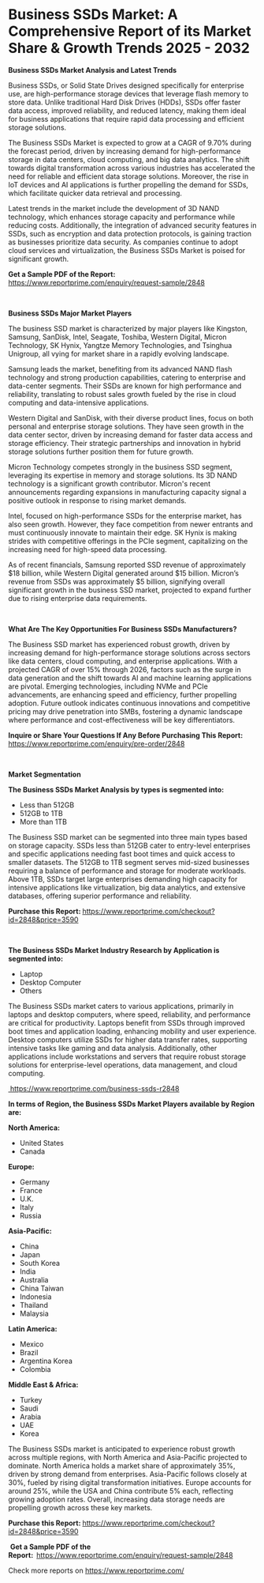 <p><h1>Business SSDs Market: A Comprehensive Report of its Market Share & Growth Trends 2025 - 2032</h1></p><p><strong>Business SSDs Market Analysis and Latest Trends</strong></p>
<p><p>Business SSDs, or Solid State Drives designed specifically for enterprise use, are high-performance storage devices that leverage flash memory to store data. Unlike traditional Hard Disk Drives (HDDs), SSDs offer faster data access, improved reliability, and reduced latency, making them ideal for business applications that require rapid data processing and efficient storage solutions.</p><p>The Business SSDs Market is expected to grow at a CAGR of 9.70% during the forecast period, driven by increasing demand for high-performance storage in data centers, cloud computing, and big data analytics. The shift towards digital transformation across various industries has accelerated the need for reliable and efficient data storage solutions. Moreover, the rise in IoT devices and AI applications is further propelling the demand for SSDs, which facilitate quicker data retrieval and processing.</p><p>Latest trends in the market include the development of 3D NAND technology, which enhances storage capacity and performance while reducing costs. Additionally, the integration of advanced security features in SSDs, such as encryption and data protection protocols, is gaining traction as businesses prioritize data security. As companies continue to adopt cloud services and virtualization, the Business SSDs Market is poised for significant growth.</p></p>
<p><strong>Get a Sample PDF of the Report:&nbsp;</strong> <a href="https://www.reportprime.com/enquiry/request-sample/2848?utm_campaign=2454&utm_medium=2&utm_source=Github&utm_content=ia&utm_term=18032025&utm_id=business-ssds">https://www.reportprime.com/enquiry/request-sample/2848</a></p>
<p>&nbsp;</p>
<p><strong>Business SSDs Major Market Players</strong></p>
<p><p>The business SSD market is characterized by major players like Kingston, Samsung, SanDisk, Intel, Seagate, Toshiba, Western Digital, Micron Technology, SK Hynix, Yangtze Memory Technologies, and Tsinghua Unigroup, all vying for market share in a rapidly evolving landscape.</p><p>Samsung leads the market, benefiting from its advanced NAND flash technology and strong production capabilities, catering to enterprise and data-center segments. Their SSDs are known for high performance and reliability, translating to robust sales growth fueled by the rise in cloud computing and data-intensive applications.</p><p>Western Digital and SanDisk, with their diverse product lines, focus on both personal and enterprise storage solutions. They have seen growth in the data center sector, driven by increasing demand for faster data access and storage efficiency. Their strategic partnerships and innovation in hybrid storage solutions further position them for future growth.</p><p>Micron Technology competes strongly in the business SSD segment, leveraging its expertise in memory and storage solutions. Its 3D NAND technology is a significant growth contributor. Micron's recent announcements regarding expansions in manufacturing capacity signal a positive outlook in response to rising market demands.</p><p>Intel, focused on high-performance SSDs for the enterprise market, has also seen growth. However, they face competition from newer entrants and must continuously innovate to maintain their edge. SK Hynix is making strides with competitive offerings in the PCIe segment, capitalizing on the increasing need for high-speed data processing.</p><p>As of recent financials, Samsung reported SSD revenue of approximately $18 billion, while Western Digital generated around $15 billion. Micron’s revenue from SSDs was approximately $5 billion, signifying overall significant growth in the business SSD market, projected to expand further due to rising enterprise data requirements.</p></p>
<p>&nbsp;</p>
<p><strong>What Are The Key Opportunities For Business SSDs Manufacturers?</strong></p>
<p><p>The Business SSD market has experienced robust growth, driven by increasing demand for high-performance storage solutions across sectors like data centers, cloud computing, and enterprise applications. With a projected CAGR of over 15% through 2026, factors such as the surge in data generation and the shift towards AI and machine learning applications are pivotal. Emerging technologies, including NVMe and PCIe advancements, are enhancing speed and efficiency, further propelling adoption. Future outlook indicates continuous innovations and competitive pricing may drive penetration into SMBs, fostering a dynamic landscape where performance and cost-effectiveness will be key differentiators.</p></p>
<p><strong>Inquire or Share Your Questions If Any Before Purchasing This Report:</strong> <a href="https://www.reportprime.com/enquiry/pre-order/2848?utm_campaign=2454&utm_medium=2&utm_source=Github&utm_content=ia&utm_term=18032025&utm_id=business-ssds">https://www.reportprime.com/enquiry/pre-order/2848</a></p>
<p>&nbsp;</p>
<p><strong>Market Segmentation</strong></p>
<p><strong>The Business SSDs Market Analysis by types is segmented into:</strong></p>
<p><ul><li>Less than 512GB</li><li>512GB to 1TB</li><li>More than 1TB</li></ul></p>
<p><p>The Business SSD market can be segmented into three main types based on storage capacity. SSDs less than 512GB cater to entry-level enterprises and specific applications needing fast boot times and quick access to smaller datasets. The 512GB to 1TB segment serves mid-sized businesses requiring a balance of performance and storage for moderate workloads. Above 1TB, SSDs target large enterprises demanding high capacity for intensive applications like virtualization, big data analytics, and extensive databases, offering superior performance and reliability.</p></p>
<p><strong>Purchase this Report:&nbsp;</strong><a href="https://www.reportprime.com/checkout?id=2848&price=3590&utm_campaign=2454&utm_medium=2&utm_source=Github&utm_content=ia&utm_term=18032025&utm_id=business-ssds">https://www.reportprime.com/checkout?id=2848&price=3590</a></p>
<p>&nbsp;</p>
<p><strong>The Business SSDs Market Industry Research by Application is segmented into:</strong></p>
<p><ul><li>Laptop</li><li>Desktop Computer</li><li>Others</li></ul></p>
<p><p>The Business SSDs market caters to various applications, primarily in laptops and desktop computers, where speed, reliability, and performance are critical for productivity. Laptops benefit from SSDs through improved boot times and application loading, enhancing mobility and user experience. Desktop computers utilize SSDs for higher data transfer rates, supporting intensive tasks like gaming and data analysis. Additionally, other applications include workstations and servers that require robust storage solutions for enterprise-level operations, data management, and cloud computing.</p></p>
<p><a href="https://www.reportprime.com/business-ssds-r2848?utm_campaign=2454&utm_medium=2&utm_source=Github&utm_content=ia&utm_term=18032025&utm_id=business-ssds">&nbsp;https://www.reportprime.com/business-ssds-r2848</a></p>
<p><strong>In terms of Region, the Business SSDs Market Players available by Region are:</strong></p>
<p>
    <p> <strong> North America: </strong>
        <ul>
            <li>United States</li>
            <li>Canada</li>
        </ul>
        </p> 
    <p> <strong> Europe: </strong>
        <ul>
            <li>Germany</li>
            <li>France</li>
            <li>U.K.</li>
            <li>Italy</li>
            <li>Russia</li>
        </ul>
        </p> 
    <p> <strong> Asia-Pacific: </strong>
        <ul>
            <li>China</li>
            <li>Japan</li>
            <li>South Korea</li>
            <li>India</li>
            <li>Australia</li>
            <li>China Taiwan</li>
            <li>Indonesia</li>
            <li>Thailand</li>
            <li>Malaysia</li>
        </ul>
        </p> 
    <p> <strong> Latin America: </strong>
        <ul>
            <li>Mexico</li>
            <li>Brazil</li>
            <li>Argentina Korea</li>
            <li>Colombia</li>
        </ul>
        </p> 
    <p> <strong> Middle East & Africa: </strong>
        <ul>
            <li>Turkey</li>
            <li>Saudi</li>
            <li>Arabia</li>
            <li>UAE</li>
            <li>Korea</li>
        </ul>
    </p>
    </p>
<p><p>The Business SSDs market is anticipated to experience robust growth across multiple regions, with North America and Asia-Pacific projected to dominate. North America holds a market share of approximately 35%, driven by strong demand from enterprises. Asia-Pacific follows closely at 30%, fueled by rising digital transformation initiatives. Europe accounts for around 25%, while the USA and China contribute 5% each, reflecting growing adoption rates. Overall, increasing data storage needs are propelling growth across these key markets.</p></p>
<p><strong>Purchase this Report: </strong><a href="https://www.reportprime.com/checkout?id=2848&price=3590&utm_campaign=2454&utm_medium=2&utm_source=Github&utm_content=ia&utm_term=18032025&utm_id=business-ssds">https://www.reportprime.com/checkout?id=2848&price=3590</a></p>
<p>&nbsp;<strong>Get a Sample PDF of the Report:&nbsp;&nbsp;</strong><a href="https://www.reportprime.com/enquiry/request-sample/2848?utm_campaign=2454&utm_medium=2&utm_source=Github&utm_content=ia&utm_term=18032025&utm_id=business-ssds">https://www.reportprime.com/enquiry/request-sample/2848</a></p>
<p><strong></strong></p>
<p>Check more reports on <a href="https://www.reportprime.com/?utm_campaign=2454&utm_medium=2&utm_source=Github&utm_content=ia&utm_term=18032025&utm_id=business-ssds">https://www.reportprime.com/</a></p>